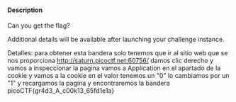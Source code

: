 
#### Description

Can you get the flag?

Additional details will be available after launching your challenge instance. 

Detalles: para obtener esta bandera solo tenemos que ir al sitio web que se nos proporciona http://saturn.picoctf.net:60756/ damos clic derecho y vamos a inspeccionar la pagina vamos a Application en el apartado de la cookie y vamos a la cookie en el valor tenemos un "0" lo cambiamos por un "1" y recargamos la pagina y encontraremos la bandera 
picoCTF{gr4d3_A_c00k13_65fd1e1a}